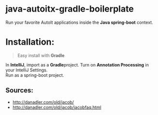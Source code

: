# java-autoitx-gradle-boilerplate

Run your favorite AutoIt applications inside the **Java spring-boot** context.  


# Installation:
> Easy install with **Gradle**

In **IntelliJ**, import as a **Gradle**project. Turn on **Annotation Processing** in your IntelliJ Settings.  
Run as a spring-boot project.

## Sources:

- http://danadler.com/old/jacob/  
- http://danadler.com/old/jacob/jacobfaq.html
